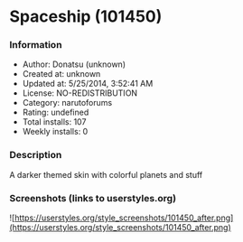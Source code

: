 # Spaceship (101450)

### Information
- Author: Donatsu (unknown)
- Created at: unknown
- Updated at: 5/25/2014, 3:52:41 AM
- License: NO-REDISTRIBUTION
- Category: narutoforums
- Rating: undefined
- Total installs: 107
- Weekly installs: 0


### Description
A darker themed skin with colorful planets and stuff


### Screenshots (links to userstyles.org)
![https://userstyles.org/style_screenshots/101450_after.png](https://userstyles.org/style_screenshots/101450_after.png)


